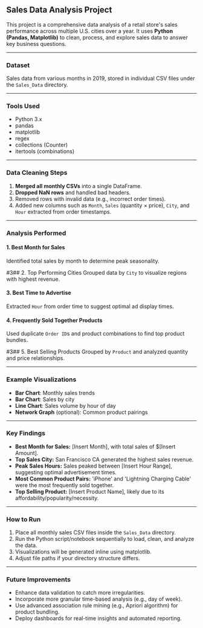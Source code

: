## Sales Data Analysis Project

This project is a comprehensive data analysis of a retail store's sales performance across multiple U.S. cities over a year. It uses **Python (Pandas, Matplotlib)** to clean, process, and explore sales data to answer key business questions.

---

### Dataset

Sales data from various months in 2019, stored in individual CSV files under the `Sales_Data` directory.

---

### Tools Used

- Python 3.x
- pandas
- matplotlib
- regex
- collections (Counter)
- itertools (combinations)

---

### Data Cleaning Steps

1. **Merged all monthly CSVs** into a single DataFrame.
2. **Dropped NaN rows** and handled bad headers.
3. Removed rows with invalid data (e.g., incorrect order times).
4. Added new columns such as `Month`, `Sales` (quantity × price), `City`, and `Hour` extracted from order timestamps.

---

### Analysis Performed

#### 1. Best Month for Sales
Identified total sales by month to determine peak seasonality.

#3## 2. Top Performing Cities
Grouped data by `City` to visualize regions with highest revenue.

#### 3. Best Time to Advertise
Extracted `Hour` from order time to suggest optimal ad display times.

#### 4. Frequently Sold Together Products
Used duplicate `Order ID`s and product combinations to find top product bundles.

#3## 5. Best Selling Products
Grouped by `Product` and analyzed quantity and price relationships.

---

### Example Visualizations

- **Bar Chart**: Monthly sales trends
- **Bar Chart**: Sales by city
- **Line Chart**: Sales volume by hour of day
- **Network Graph** (optional): Common product pairings

---

### Key Findings

- **Best Month for Sales:** [Insert Month], with total sales of $[Insert Amount].
- **Top Sales City:** San Francisco CA generated the highest sales revenue.
- **Peak Sales Hours:** Sales peaked between [Insert Hour Range], suggesting optimal advertisement times.
- **Most Common Product Pairs:** 'iPhone' and 'Lightning Charging Cable' were the most frequently sold together.
- **Top Selling Product:** [Insert Product Name], likely due to its affordability/popularity/necessity.

---

### How to Run

1. Place all monthly sales CSV files inside the `Sales_Data` directory.
2. Run the Python script/notebook sequentially to load, clean, and analyze the data.
3. Visualizations will be generated inline using matplotlib.
4. Adjust file paths if your directory structure differs.

---

### Future Improvements

- Enhance data validation to catch more irregularities.
- Incorporate more granular time-based analysis (e.g., day of week).
- Use advanced association rule mining (e.g., Apriori algorithm) for product bundling.
- Deploy dashboards for real-time insights and automated reporting.
